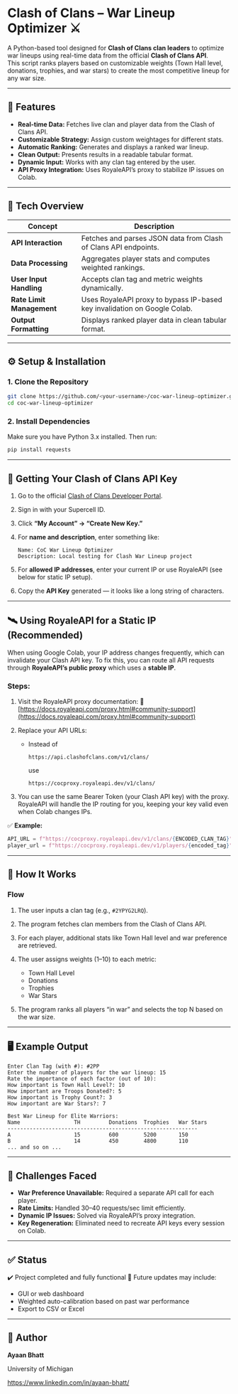 # Clash of Clans – War Lineup Optimizer ⚔️

A Python-based tool designed for **Clash of Clans clan leaders** to optimize war lineups using real-time data from the official **Clash of Clans API**.  
This script ranks players based on customizable weights (Town Hall level, donations, trophies, and war stars) to create the most competitive lineup for any war size.

---

## 🚀 Features

- **Real-time Data:** Fetches live clan and player data from the Clash of Clans API.
- **Customizable Strategy:** Assign custom weightages for different stats.
- **Automatic Ranking:** Generates and displays a ranked war lineup.
- **Clean Output:** Presents results in a readable tabular format.
- **Dynamic Input:** Works with any clan tag entered by the user.
- **API Proxy Integration:** Uses RoyaleAPI’s proxy to stabilize IP issues on Colab.

---

## 🧩 Tech Overview

| Concept | Description |
|----------|-------------|
| **API Interaction** | Fetches and parses JSON data from Clash of Clans API endpoints. |
| **Data Processing** | Aggregates player stats and computes weighted rankings. |
| **User Input Handling** | Accepts clan tag and metric weights dynamically. |
| **Rate Limit Management** | Uses RoyaleAPI proxy to bypass IP-based key invalidation on Google Colab. |
| **Output Formatting** | Displays ranked player data in clean tabular format. |

---

## ⚙️ Setup & Installation

### 1. Clone the Repository
```bash
git clone https://github.com/<your-username>/coc-war-lineup-optimizer.git
cd coc-war-lineup-optimizer
````

### 2. Install Dependencies

Make sure you have Python 3.x installed. Then run:

```bash
pip install requests
```

---

## 🔑 Getting Your Clash of Clans API Key

1. Go to the official [Clash of Clans Developer Portal](https://developer.clashofclans.com/#/).
2. Sign in with your Supercell ID.
3. Click **“My Account” → “Create New Key.”**
4. For **name and description**, enter something like:

   ```
   Name: CoC War Lineup Optimizer
   Description: Local testing for Clash War Lineup project
   ```
5. For **allowed IP addresses**, enter your current IP or use RoyaleAPI (see below for static IP setup).
6. Copy the **API Key** generated — it looks like a long string of characters.

---

## 🛰 Using RoyaleAPI for a Static IP (Recommended)

When using Google Colab, your IP address changes frequently, which can invalidate your Clash API key.
To fix this, you can route all API requests through **RoyaleAPI’s public proxy** which uses a **stable IP**.

### Steps:

1. Visit the RoyaleAPI proxy documentation:
   🔗 [https://docs.royaleapi.com/proxy.html#community-support](https://docs.royaleapi.com/proxy.html#community-support)
2. Replace your API URLs:

   * Instead of

     ```
     https://api.clashofclans.com/v1/clans/
     ```

     use

     ```
     https://cocproxy.royaleapi.dev/v1/clans/
     ```
3. You can use the same Bearer Token (your Clash API key) with the proxy.
   RoyaleAPI will handle the IP routing for you, keeping your key valid even when Colab changes IPs.

✅ **Example:**

```python
API_URL = f"https://cocproxy.royaleapi.dev/v1/clans/{ENCODED_CLAN_TAG}"
player_url = f"https://cocproxy.royaleapi.dev/v1/players/{encoded_tag}"
```

---

## 🧠 How It Works

### Flow

1. The user inputs a clan tag (e.g., `#2YPYG2LRQ`).
2. The program fetches clan members from the Clash of Clans API.
3. For each player, additional stats like Town Hall level and war preference are retrieved.
4. The user assigns weights (1–10) to each metric:

   * Town Hall Level
   * Donations
   * Trophies
   * War Stars
5. The program ranks all players “in war” and selects the top N based on the war size.

---

## 🖥 Example Output

```
Enter Clan Tag (with #): #2PP
Enter the number of players for the war lineup: 15
Rate the importance of each factor (out of 10):
How important is Town Hall Level?: 10
How important are Troops Donated?: 5
How important is Trophy Count?: 3
How important are War Stars?: 7

Best War Lineup for Elite Warriors:
Name                 TH         Donations  Trophies   War Stars
------------------------------------------------------------
A                    15         600        5200       150
B                    14         450        4800       110
... and so on ...
```

---

## 🧩 Challenges Faced

* **War Preference Unavailable:** Required a separate API call for each player.
* **Rate Limits:** Handled 30–40 requests/sec limit efficiently.
* **Dynamic IP Issues:** Solved via RoyaleAPI’s proxy integration.
* **Key Regeneration:** Eliminated need to recreate API keys every session on Colab.

---

## ✅ Status

✔️ Project completed and fully functional
🚧 Future updates may include:

* GUI or web dashboard
* Weighted auto-calibration based on past war performance
* Export to CSV or Excel

---

## 👤 Author

**Ayaan Bhatt**

University of Michigan

https://www.linkedin.com/in/ayaan-bhatt/

```
